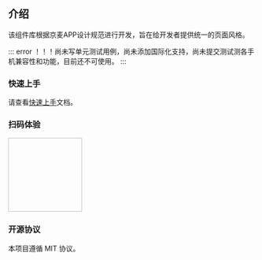 ## 介绍

该组件库根据京麦APP设计规范进行开发，旨在给开发者提供统一的页面风格。

::: error
！！！尚未写单元测试用例，尚未添加国际化支持，尚未提交测试测各手机兼容性和功能，目前还不可使用。
:::

### 快速上手

请查看[快速上手](#/components/quickUse)文档。

### 扫码体验

<img style="width: 150px; height: 150px;" :src="codeImg" />

### 开源协议

本项目遵循 MIT 协议。

<script>
import QRCode from 'qrcode'

export default {
  data () {
    return {
      codeImg: ''
    }
  },
  mounted () {
    let path = location.pathname.slice(0, location.pathname.lastIndexOf('/'))
    let url = `${location.protocol}//${location.host}${path}/examples.html`
    QRCode.toDataURL(url, {
      margin: 0
    }).then(url => {
      this.codeImg = url
    })
  }
}
</script>